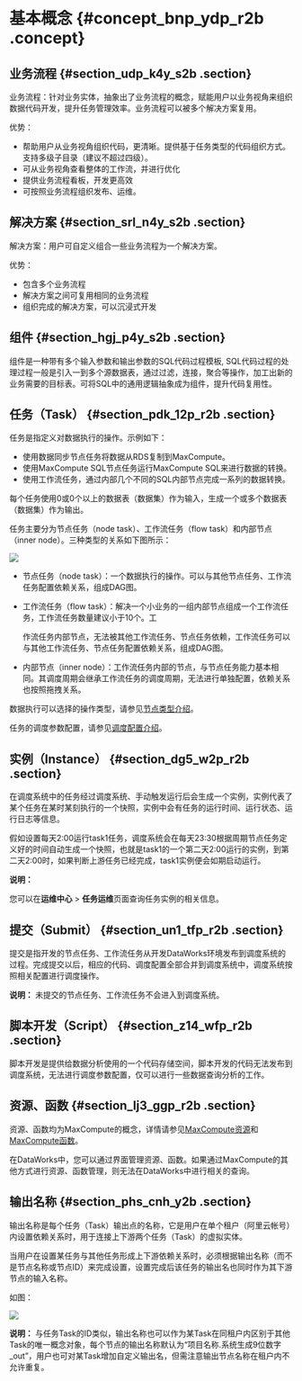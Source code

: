 # 基本概念 {#concept_bnp_ydp_r2b .concept}

## 业务流程 {#section_udp_k4y_s2b .section}

业务流程：针对业务实体，抽象出了业务流程的概念，赋能用户以业务视角来组织数据代码开发，提升任务管理效率。业务流程可以被多个解决方案复用。

优势：

-   帮助用户从业务视角组织代码，更清晰。提供基于任务类型的代码组织方式。支持多级子目录（建议不超过四级）。
-   可从业务视角查看整体的工作流，并进行优化
-   提供业务流程看板，开发更高效
-   可按照业务流程组织发布、运维。

## 解决方案 {#section_srl_n4y_s2b .section}

解决方案：用户可自定义组合一些业务流程为一个解决方案。

优势：

-   包含多个业务流程
-   解决方案之间可复用相同的业务流程
-   组织完成的解决方案，可以沉浸式开发

## 组件 {#section_hgj_p4y_s2b .section}

组件是一种带有多个输入参数和输出参数的SQL代码过程模板, SQL代码过程的处理过程一般是引入一到多个源数据表，通过过滤，连接，聚合等操作，加工出新的业务需要的目标表。可将SQL中的通用逻辑抽象成为组件，提升代码复用性。

## 任务（Task） {#section_pdk_12p_r2b .section}

任务是指定义对数据执行的操作。示例如下：

-   使用数据同步节点任务将数据从RDS复制到MaxCompute。
-   使用MaxCompute SQL节点任务运行MaxCompute SQL来进行数据的转换。
-   使用工作流任务，通过内部几个不同的SQL内部节点完成一系列的数据转换。

每个任务使用0或0个以上的数据表（数据集）作为输入，生成一个或多个数据表（数据集）作为输出。

任务主要分为节点任务（node task）、工作流任务（flow task）和内部节点（inner node）。三种类型的关系如下图所示：

![](http://static-aliyun-doc.oss-cn-hangzhou.aliyuncs.com/assets/img/16168/15382985418911_zh-CN.png)

-   节点任务（node task）：一个数据执行的操作。可以与其他节点任务、工作流任务配置依赖关系，组成DAG图。
-   工作流任务（flow task）：解决一个小业务的一组内部节点组成一个工作流任务，工作流任务数量建议小于10个。工

    作流任务内部节点，无法被其他工作流任务、节点任务依赖，工作流任务可以与其他工作流任务、节点任务配置依赖关系，组成DAG图。

-   内部节点（inner node）：工作流任务内部的节点，与节点任务能力基本相同。其调度周期会继承工作流任务的调度周期，无法进行单独配置，依赖关系也按照拖拽关系。

数据执行可以选择的操作类型，请参见[节点类型介绍](../../../../intl.zh-CN/使用指南/数据开发/节点类型/节点类型介绍.md#)。

任务的调度参数配置，请参见[调度配置介绍](../../../../intl.zh-CN/使用指南/数据开发/调度配置/基本属性.md#)。

## 实例（Instance） {#section_dg5_w2p_r2b .section}

在调度系统中的任务经过调度系统、手动触发运行后会生成一个实例，实例代表了某个任务在某时某刻执行的一个快照，实例中会有任务的运行时间、运行状态、运行日志等信息。

假如设置每天2:00运行task1任务，调度系统会在每天23:30根据周期节点任务定义好的时间自动生成一个快照，也就是task1的一个第二天2:00运行的实例，到第二天2:00时，如果判断上游任务已经完成，task1实例便会如期启动运行。

**说明：** 

您可以在**运维中心** \> **任务运维**页面查询任务实例的相关信息。

## 提交（Submit） {#section_un1_tfp_r2b .section}

提交是指开发的节点任务、工作流任务从开发DataWorks环境发布到调度系统的过程。完成提交以后，相应的代码、调度配置全部合并到调度系统中，调度系统按照相关配置进行调度操作。

**说明：** 未提交的节点任务、工作流任务不会进入到调度系统。

## 脚本开发（Script） {#section_z14_wfp_r2b .section}

脚本开发是提供给数据分析使用的一个代码存储空间，脚本开发的代码无法发布到调度系统，无法进行调度参数配置，仅可以进行一些数据查询分析的工作。

## 资源、函数 {#section_lj3_ggp_r2b .section}

资源、函数均为MaxCompute的概念，详情请参见[MaxCompute资源](https://www.alibabacloud.com/help/doc-detail/27822.htm)和[MaxCompute函数](https://www.alibabacloud.com/help/doc-detail/27823.htm)。

在DataWorks中，您可以通过界面管理资源、函数。如果通过MaxCompute的其他方式进行资源、函数管理，则无法在DataWorks中进行相关的查询。

## 输出名称 {#section_phs_cnh_y2b .section}

输出名称是每个任务（Task）输出点的名称，它是用户在单个租户（阿里云帐号）内设置依赖关系时，用于连接上下游两个任务（Task）的虚拟实体。

当用户在设置某任务与其他任务形成上下游依赖关系时，必须根据输出名称（而不是节点名称或节点ID）来完成设置，设置完成后该任务的输出名也同时作为其下游节点的输入名称。

如图：

![](http://static-aliyun-doc.oss-cn-hangzhou.aliyuncs.com/assets/img/16168/153829854110270_zh-CN.png)

**说明：** 与任务Task的ID类似，输出名称也可以作为某Task在同租户内区别于其他Task的唯一概念对象，每个节点的输出名称默认为“项目名称.系统生成9位数字\_out”，用户也可对某Task增加自定义输出名，但需注意输出节点名称在租户内不允许重复。

